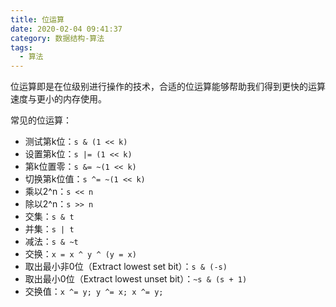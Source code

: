 ```yaml
---
title: 位运算
date: 2020-02-04 09:41:37
category: 数据结构-算法
tags:
  - 算法
---
```


位运算即是在位级别进行操作的技术，合适的位运算能够帮助我们得到更快的运算速度与更小的内存使用。

常见的位运算：

- 测试第k位：`s & (1 << k)`
- 设置第k位：`s |= (1 << k)`
- 第k位置零：`s &= ~(1 << k)`
- 切换第k位值：`s ^= ~(1 << k)`
- 乘以2^n：`s << n`
- 除以2^n：`s >> n`
- 交集：`s & t`
- 并集：`s | t`
- 减法：`s & ~t`
- 交换：`x = x ^ y ^ (y = x)`
- 取出最小非0位（Extract lowest set bit）：`s & (-s)`
- 取出最小0位（Extract lowest unset bit）：`~s & (s + 1)`
- 交换值：`x ^= y; y ^= x; x ^= y;`